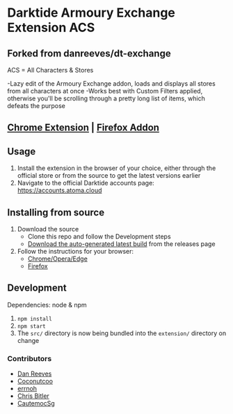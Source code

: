 # Darktide Armoury Exchange Extension ACS

## Forked from danreeves/dt-exchange

ACS = All Characters & Stores

-Lazy edit of the Armoury Exchange addon, loads and displays all stores from all characters at once
-Works best with Custom Filters applied, otherwise you'll be scrolling through a pretty long list of items, which defeats the purpose

## [Chrome Extension](https://chrome.google.com/webstore/detail/armoury-exchange/hcjihmkcnjkfkaeebhnpjcnnibpoolgc) | [Firefox Addon](https://addons.mozilla.org/en-GB/firefox/addon/armoury-exchange/)

## Usage

1. Install the extension in the browser of your choice, either through the official store or from the source to get the latest versions earlier
2. Navigate to the official Darktide accounts page: https://accounts.atoma.cloud

## Installing from source

1. Download the source
   - Clone this repo and follow the Development steps
   - [Download the auto-generated latest build](https://github.com/danreeves/dt-exchange/releases/tag/latest) from the releases page
2. Follow the instructions for your browser:
   - [Chrome/Opera/Edge](https://developer.chrome.com/docs/extensions/mv3/getstarted/development-basics/#load-unpacked)
   - [Firefox](https://developer.mozilla.org/en-US/docs/Mozilla/Add-ons/WebExtensions/Your_first_WebExtension#installing)

## Development

Dependencies: node & npm

1. `npm install`
2. `npm start`
3. The `src/` directory is now being bundled into the `extension/` directory on change

### Contributors

- [Dan Reeves](https://github.com/danreeves)
- [Coconutcoo](https://github.com/Coconutcoo)
- [errnoh](https://github.com/errnoh)
- [Chris Bitler](https://github.com/Chris-Bitler)
- [CautemocSg](https://github.com/CautemocSg)
